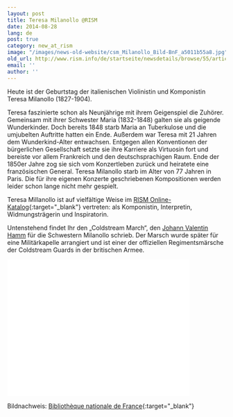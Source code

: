 ```yaml
---
layout: post
title: Teresa Milanollo @RISM
date: 2014-08-28
lang: de
post: true
category: new_at_rism
image: "/images/news-old-website/csm_Milanollo_Bild-BnF_a5011b55a8.jpg"
old_url: http://www.rism.info/de/startseite/newsdetails/browse/55/article/64/teresa-milanollo-rism.html
email: ''
author: ''
---
```


Heute ist der Geburtstag der italienischen Violinistin und Komponistin Teresa Milanollo (1827-1904).

Teresa faszinierte schon als Neunjährige mit ihrem Geigenspiel die Zuhörer. Gemeinsam mit ihrer Schwester Maria (1832-1848) galten sie als geigende Wunderkinder. Doch bereits 1848 starb Maria an Tuberkulose und die umjubelten Auftritte hatten ein Ende. Außerdem war Teresa mit 21 Jahren dem Wunderkind-Alter entwachsen. Entgegen allen Konventionen der bürgerlichen Gesellschaft setzte sie ihre Karriere als Virtuosin fort und bereiste vor allem Frankreich und den deutschsprachigen Raum. Ende der 1850er Jahre zog sie sich vom Konzertleben zurück und heiratete eine französischen General. Teresa Milanollo starb im Alter von 77 Jahren in Paris. Die für ihre eigenen Konzerte geschriebenen Kompositionen werden leider schon lange nicht mehr gespielt.

Teresa Millanollo ist auf vielfältige Weise im [RISM Online-Katalog](https://opac.rism.info/search?View=rism&q=Milanollo){:target="_blank"} vertreten: als Komponistin, Interpretin, Widmungsträgerin und Inspiratorin.

Untenstehend findet Ihr den „Coldstream March“, den [Johann Valentin Hamm](https://opac.rism.info/search?View=rism&author=Johann+Valentin+Hamm) für die Schwestern Milanollo schrieb. Der Marsch wurde später für eine Militärkapelle arrangiert und ist einer der offiziellen Regimentsmärsche der Coldstream Guards in der britischen Armee.

<iframe width="420" height="315" src="//www.youtube.com/embed/b_kGZt4pZeE" frameborder="0" allowfullscreen></iframe>

Bildnachweis: [Bibliothèque nationale de France](http://gallica.bnf.fr/ark:/12148/btv1b84226699){:target="_blank"}